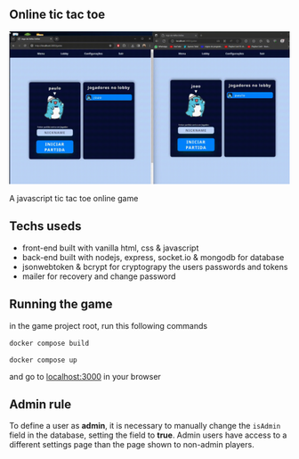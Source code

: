 ## Online tic tac toe

![1](https://github.com/paulohenrique64/jogo-da-velha-online/blob/main/public/images/game-gif.gif)

A javascript tic tac toe online game

## Techs useds

- front-end built with vanilla html, css & javascript
- back-end built with nodejs, express, socket.io & mongodb for database
- jsonwebtoken & bcrypt for cryptograpy the users passwords and tokens
- mailer for recovery and change password

## Running the game

in the game project root, run this following commands

```
docker compose build
```
```
docker compose up
```

and go to [localhost:3000](http://localhost:3000) in your browser

## Admin rule
To define a user as <strong>admin</strong>, it is necessary to manually change the ```isAdmin``` field in the database, setting the field to <strong>true</strong>. Admin users have access to a different settings page than the page shown to non-admin players.
